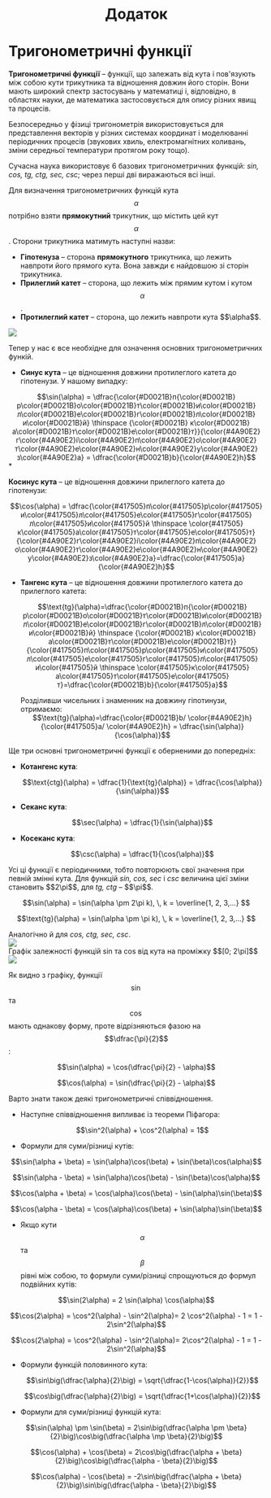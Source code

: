 <center><h1>Додаток<h1></center>

# Тригонометричні функції


<b>Тригонометричні функції</b> – функції, що залежать від кута і пов'язують між собою кути трикутника та відношення довжин його сторін. Вони мають широкий спектр застосувань у математиці і, відповідно, в областях науки, де математика застосовується для опису різних явищ та процесів. 

Безпосередньо у фізиці тригонометрія використовується для представлення векторів у різних системах координат і моделюванні періодичних процесів (звукових хвиль, електромагнітних коливань, зміни середньої температури протягом року тощо).

Сучасна наука використовує 6 базових тригонометричних функцій: *sin, cos, tg, ctg, sec, csc*; через перші дві виражаються всі інші.


Для визначення тригонометричних функцій кута $$\alpha$$ потрібно взяти **прямокутний** трикутник, що містить цей кут $$\alpha$$. Сторони трикутника матимуть наступні назви:

* <b>Гіпотенуза</b> –  сторона **прямокутного** трикутника, що лежить навпроти його прямого кута. Вона завжди є найдовшою зі сторін трикутника.
* <b>Прилеглий катет</b> – сторона, що лежить між прямим кутом і кутом $$\alpha$$.
* <div class="space"><b>Протилеглий катет</b> – сторона, що лежить навпроти кута $$\alpha$$.</div>

<div class="space"><img class="image"  src="https://rawgit.com/chudaol/ed-era-book-physics/master/images/Add/trigonometry/1.svg" /></div>

Тепер у нас є все необхідне для означення основних тригонометричних функій. 

* <div class="space"><p><b>Синус кута</b> – це відношення довжини протилеглого катета до гіпотенузи. У нашому випадку: </p></div>
<center>
$$\sin(\alpha) =  \dfrac{\color{#D0021B}п{\color{#D0021B}р\color{#D0021B}о\color{#D0021B}т\color{#D0021B}и\color{#D0021B}л\color{#D0021B}е\color{#D0021B}г\color{#D0021B}л\color{#D0021B}и\color{#D0021B}й} \thinspace {\color{#D0021B} к\color{#D0021B}а\color{#D0021B}т\color{#D0021B}е\color{#D0021B}т}}{\color{#4A90E2}г\color{#4A90E2}і\color{#4A90E2}п\color{#4A90E2}о\color{#4A90E2}т\color{#4A90E2}е\color{#4A90E2}н\color{#4A90E2}у\color{#4A90E2}з\color{#4A90E2}а} = \dfrac{\color{#D0021B}b}{\color{#4A90E2}h}$$ </center>
* <div class="space"><p><b>Косинус кута</b> – це відношення довжини прилеглого катета до гіпотенузи:</p></div>
    <div align="center">$$\cos(\alpha) = \dfrac{\color{#417505}п\color{#417505}р\color{#417505}и\color{#417505}л\color{#417505}е\color{#417505}г\color{#417505}л\color{#417505}и\color{#417505}й \thinspace \color{#417505}к\color{#417505}а\color{#417505}т\color{#417505}е\color{#417505}т}{\color{#4A90E2}г\color{#4A90E2}і\color{#4A90E2}п\color{#4A90E2}о\color{#4A90E2}т\color{#4A90E2}е\color{#4A90E2}н\color{#4A90E2}у\color{#4A90E2}з\color{#4A90E2}а}=\dfrac{\color{#417505}a}{\color{#4A90E2}h}$$</div>

* <div class="space"><p><b>Тангенс кута</b> – це відношення довжини протилеглого катета до прилеглого катета:</p></div>
    <p><center>$$\text{tg}(\alpha)=\dfrac{\color{#D0021B}п{\color{#D0021B}р\color{#D0021B}о\color{#D0021B}т\color{#D0021B}и\color{#D0021B}л\color{#D0021B}е\color{#D0021B}г\color{#D0021B}л\color{#D0021B}и\color{#D0021B}й} \thinspace {\color{#D0021B} к\color{#D0021B}а\color{#D0021B}т\color{#D0021B}е\color{#D0021B}т}}{\color{#417505}п\color{#417505}р\color{#417505}и\color{#417505}л\color{#417505}е\color{#417505}г\color{#417505}л\color{#417505}и\color{#417505}й \thinspace \color{#417505}к\color{#417505}а\color{#417505}т\color{#417505}е\color{#417505}т}=\dfrac{\color{#D0021B}b}{\color{#417505}a}$$</center></p>
    <div class="space">Розділивши чисельних і знаменник на довжину гіпотинузи, отримаємо:</div>
    <div class="space"><center>$$\text{tg}(\alpha)=\dfrac{\color{#D0021B}b/ \color{#4A90E2}h}{\color{#417505}a/ \color{#4A90E2}h} = \dfrac{\sin(\alpha)}{\cos(\alpha)}$$</center></div>

<div class="space">Ще три основні тригонометричні функції є оберненими до попередніх:</div>

* <div class="space"><b>Котангенс кута</b>:</div>
    <div class="space"><p><center>$$\text{ctg}(\alpha) = \dfrac{1}{\text{tg}(\alpha)} = \dfrac{\cos(\alpha)}{\sin(\alpha)}$$</center></p></div>

* <div class="space"><b>Секанс кута</b>:</div>
   <div class="space"><p> <center>$$\sec(\alpha) = \dfrac{1}{\sin(\alpha)}$$</center></p></div>
* <div class="space"><b>Косеканс кута</b>:</div>
   <div class="space"><p><center>$$\csc(\alpha) = \dfrac{1}{\cos(\alpha)}$$</center></p></div>

<div class="space"><p>Усі ці функції є періодичними, тобто повторюють свої значення при певній змінні кута. Для функцій <i>sin, cos, sec</i> і <i>csc</i> величина цієї зміни становить $$2\pi$$, для <i>tg, ctg</i> – $$\pi$$.</p></div>
<p><center>$$\sin(\alpha) = \sin(\alpha \pm 2\pi k), \, k = \overline{1, 2, 3,...} $$</center></p>
<p><center>$$\text{tg}(\alpha) = \sin(\alpha \pm \pi k), \, k = \overline{1, 2, 3,...} $$</center></p>

<div class="space">Аналогічно й для <i>cos, ctg, sec, csc</i>.</div>

<div class="space"><img class="image"  src="https://rawgit.com/chudaol/ed-era-book-physics/master/images/Add/trigonometry/2.svg" /></div>
<div class="caption">Графік залежності функцій sin та cos від кута на проміжку $$[0; 2\pi]$$ </div>
<div class="space"><img class="image"  src="http://upload.wikimedia.org/wikipedia/commons/3/3b/Circle_cos_sin.gif" /></div>
<div class="caption"></div>

Як видно з графіку, функції $$\sin$$ та $$\cos$$ мають однакову форму, проте  відрізняються фазою на $$\dfrac{\pi}{2}$$:
<p><center>$$\sin(\alpha) = \cos(\dfrac{\pi}{2} - \alpha)$$</center></p>
<p><center>$$\cos(\alpha) = \sin(\dfrac{\pi}{2} - \alpha)$$</center></p>

<p>Варто знати також деякі тригонометричні співвідношення.</p>

* <p>Наступне співвідношення випливає із теореми Піфагора:</p>
     <div align="center">$$\sin^2(\alpha) + \cos^2(\alpha) = 1$$</div>

* <p>Формули для <p1>суми/різниці кутів</p1>:</p>
<p><center>$$\sin(\alpha + \beta) = \sin(\alpha)\cos(\beta) + \sin(\beta)\cos(\alpha)$$ </center></p>
<p><center>$$\sin(\alpha - \beta) = \sin(\alpha)\cos(\beta) - \sin(\beta)\cos(\alpha)$$</center></p>
<p><center>$$\cos(\alpha + \beta) = \cos(\alpha)\cos(\beta) - \sin(\alpha)\sin(\beta)$$</center></p>
<p><center>$$\cos(\alpha - \beta) = \cos(\alpha)\cos(\beta) + \sin(\alpha)\sin(\beta)$$</center></p>

* Якщо кути $$\alpha$$ та $$\beta$$ рівні між собою, то формули суми/різниці спрощуються до формул <p1>подвійних кутів</p1>:
 <p><center>$$\sin(2\alpha) = 2 \sin(\alpha) \cos(\alpha)$$ </center></p>
 <p><center>$$\cos(2\alpha) = \cos^2(\alpha) - \sin^2(\alpha)= 2 \cos^2(\alpha) - 1 = 1 - 2\sin^2(\alpha)$$ </center></p>
 <p><center>$$\cos(2\alpha) = \cos^2(\alpha) - \sin^2(\alpha)= 2\cos^2(\alpha) - 1 = 1 - 2\sin^2(\alpha)$$ </center></p>

* Формули <p1>функцій половинного кута</p1>:
    <p><center>$$\sin\big(\dfrac{\alpha}{2}\big) = \sqrt{\dfrac{1-\cos(\alpha)}{2}}$$ </center></p>
    <p><center>$$\cos\big(\dfrac{\alpha}{2}\big) = \sqrt{\dfrac{1+\cos(\alpha)}{2}}$$ </center></p>

* Формули для <p1>суми/різниці функцій кута</p1>:
    

<p><center>$$\sin(\alpha) \pm \sin(\beta) = 2\sin\big(\dfrac{\alpha \pm \beta}{2}\big)\cos\big(\dfrac{\alpha \mp \beta}{2}\big)$$ </center></p>

<p><center>$$\cos(\alpha) + \cos(\beta) = 2\cos\big(\dfrac{\alpha + \beta}{2}\big)\cos\big(\dfrac{\alpha - \beta}{2}\big)$$ </center></p>

<p><center>$$\cos(\alpha) - \cos(\beta) = -2\sin\big(\dfrac{\alpha + \beta}{2}\big)\sin\big(\dfrac{\alpha - \beta}{2}\big)$$ </center></p>






